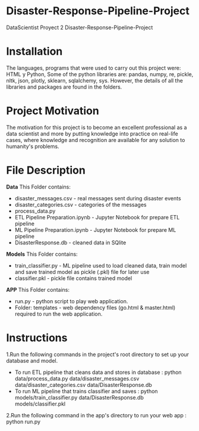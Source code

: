 # Disaster-Response-Pipeline-Project
DataScientist
Proyect 2 Disaster-Response-Pipeline-Project

# Installation

The languages, programs that were used to carry out this project were: HTML y Python, Some of the python libraries are: pandas, numpy, re, pickle, nltk, json, plotly, sklearn, sqlalchemy, sys. However, the details of all the libraries and packages are found in the folders.

# Project Motivation

The motivation for this project is to become an excellent professional as a data scientist and more by putting knowledge into practice on real-life cases, where knowledge and recognition are available for any solution to humanity's problems.

# File Description

**Data**
This Folder contains:

- disaster_messages.csv - real messages sent during disaster events
- disaster_categories.csv - categories of the messages
- process_data.py  
- ETL Pipeline Preparation.ipynb - Jupyter Notebook for prepare ETL pipeline
- ML Pipeline Preparation.ipynb - Jupyter Notebook for prepare ML pipeline
- DisasterResponse.db - cleaned data in SQlite

**Models**
This Folder contains:
- train_classifier.py - ML pipeline used to load cleaned data, train model and save trained model as pickle (.pkl) file for later use
- classifier.pkl - pickle file contains trained model

**APP**
This Folder contains:
- run.py - python script to play web application.
- Folder: templates - web dependency files (go.html & master.html) required to run the web application.

# Instructions

1.Run the following commands in the project's root directory to set up your database and model.

- To run ETL pipeline that cleans data and stores in database : python data/process_data.py data/disaster_messages.csv data/disaster_categories.csv data/DisasterResponse.db
- To run ML pipeline that trains classifier and saves : python models/train_classifier.py data/DisasterResponse.db models/classifier.pkl

2.Run the following command in the app's directory to run your web app : python run.py
